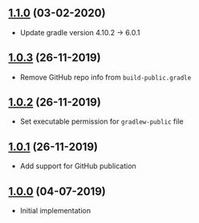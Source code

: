 ## [1.1.0]() (03-02-2020)

* Update gradle version 4.10.2 -> 6.0.1

## [1.0.3]() (26-11-2019)

* Remove GitHub repo info from `build-public.gradle`

## [1.0.2]() (26-11-2019)

* Set executable permission for `gradlew-public` file

## [1.0.1]() (26-11-2019)

* Add support for GitHub publication

## [1.0.0]() (04-07-2019)

* Initial implementation